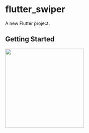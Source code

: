 # flutter_swiper

A new Flutter project.

## Getting Started

<img width="250px" src="https://qiita-image-store.s3.ap-northeast-1.amazonaws.com/0/282054/348ce02c-505b-14ec-0f00-5500497d67eb.gif">

